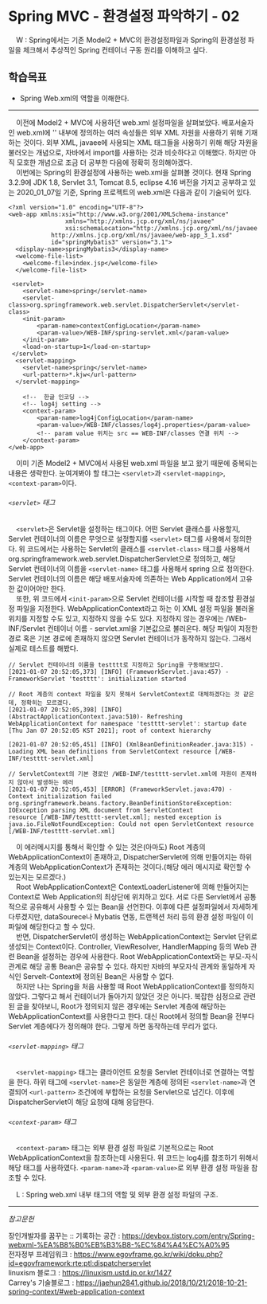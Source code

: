 # Spring MVC - 환경설정 파악하기 - 02

&nbsp;&nbsp;&nbsp;&nbsp;W : Spring에서는 기존 Model2 + MVC의 환경설정파일과 Spring의 환경설정 파일을 체크해서 추상적인 Spring 컨테이너 구동 원리를 이해하고 싶다.

## 학습목표
- Spring Web.xml의 역할을 이해한다.
<hr/>

&nbsp;&nbsp;&nbsp;&nbsp;이전에 Model2 + MVC에 사용하던 web.xml 설정파일을 살펴보았다. 배포서술자인 web.xml에 '<web-app>' 내부에 정의하는 여러 속성들은 외부 XML 자원을 사용하기 위해 기재하는 것이다. 외부 XML, javaee에 사용되는 XML 태그들을 사용하기 위해 해당 자원을 불러오는 개념으로, 자바에서 import를 사용하는 것과 비슷하다고 이해했다. 하지만 아직 모호한 개념으로 조금 더 공부한 다음에 정확히 정의해야겠다.  
&nbsp;&nbsp;&nbsp;&nbsp;이번에는 Spring의 환경설정에 사용하는 web.xml을 살펴볼 것이다. 현재 Spring 3.2.9에 JDK 1.8, Servlet 3.1, Tomcat 8.5, eclipse 4.16 버전을 가지고 공부하고 있는 2020_01_07일 기준, Spring 프로젝트의 web.xml은 다음과 같이 기술되어 있다.  

```
<?xml version="1.0" encoding="UTF-8"?>
<web-app xmlns:xsi="http://www.w3.org/2001/XMLSchema-instance" 
                xmlns="http://xmlns.jcp.org/xml/ns/javaee" 
		        xsi:schemaLocation="http://xmlns.jcp.org/xml/ns/javaee 
			http://xmlns.jcp.org/xml/ns/javaee/web-app_3_1.xsd" 
			id="springMybatis3" version="3.1">
  <display-name>springMybatis3</display-name>
  <welcome-file-list>
    <welcome-file>index.jsp</welcome-file>
  </welcome-file-list>
  
 <servlet>
	<servlet-name>spring</servlet-name> 
	<servlet-class>org.springframework.web.servlet.DispatcherServlet</servlet-class>
	<init-param>
		<param-name>contextConfigLocation</param-name>	
		<param-value>/WEB-INF/spring-servlet.xml</param-value>
	</init-param>
	<load-on-startup>1</load-on-startup>
 </servlet> 
  <servlet-mapping>
 	<servlet-name>spring</servlet-name> 
 	<url-pattern>*.kjw</url-pattern>
  </servlet-mapping>
  
  	<!--  한글 인코딩 -->
 	<!-- log4j setting --> 
 	<context-param>
 		<param-name>log4jConfigLocation</param-name>	
 		<param-value>/WEB-INF/classes/log4j.properties</param-value>
 		<!-- param value 위치는 src == WEB-INF/classes 연결 위치 -->
 	</context-param> 
</web-app>
```

&nbsp;&nbsp;&nbsp;&nbsp;이미 기존 Model2 + MVC에서 사용된 web.xml 파일을 보고 왔기 때문에 중복되는 내용은 생략한다. 눈여겨봐야 할 태그는 `<servlet>`과 `<servlet-mapping>`, `<context-param>`이다.  

###### `<servlet>` 태그
&nbsp;&nbsp;&nbsp;&nbsp;`<servlet>`은 Servlet을 설정하는 태그이다. 어떤 Servlet 클래스를 사용할지, Servlet 컨테이너의 이름은 무엇으로 설정할지를 `<servlet>` 태그를 사용해서 정의한다. 위 코드에서는 사용하는 Servlet의 클래스를 `<servlet-class>` 태그를 사용해서 org.springframework.web.servlet.DispatcherServlet으로 정의하고, 해당 Servlet 컨테이너의 이름을 `<servlet-name>` 태그를 사용해서 spring 으로 정의한다. Servlet 컨테이너의 이름은 해당 배포서술자에 의존하는 Web Application에서 고유한 값이어야만 한다.  
&nbsp;&nbsp;&nbsp;&nbsp;또한, 위 코드에서 `<init-param>`으로 Servlet 컨테이너를 시작할 때 참조할 환경설정 파일을 지정한다. WebApplicationContext라고 하는 이 XML 설정 파일을 불러올 위치를 지정할 수도 있고, 지정하지 않을 수도 있다. 지정하지 않는 경우에는 /WEb-INF/Servlet 컨테이너 이름 - servlet.xml을 기본값으로 불러온다. 해당 파일이 지정한 경로 혹은 기본 경로에 존재하지 않으면 Servlet 컨테이너가 동작하지 않는다. 그래서 실제로 테스트를 해봤다.

```
// Servlet 컨테이너의 이름을 testttt로 지정하고 Spring을 구동해보았다.
[2021-01-07 20:52:05,373] [INFO] (FrameworkServlet.java:457) - FrameworkServlet 'testttt': initialization started

// Root 계층의 context 파일을 찾지 못해서 ServletContext로 대체하겠다는 것 같은데, 정확히는 모르겠다.
[2021-01-07 20:52:05,398] [INFO] (AbstractApplicationContext.java:510)- Refreshing WebApplicationContext for namespace 'testttt-servlet': startup date [Thu Jan 07 20:52:05 KST 2021]; root of context hierarchy

[2021-01-07 20:52:05,451] [INFO] (XmlBeanDefinitionReader.java:315) - Loading XML bean definitions from ServletContext resource [/WEB-INF/testttt-servlet.xml]

// ServletContext의 기본 경로인 /WEB-INF/testttt-servlet.xml에 자원이 존재하지 않아서 발생하는 에러
[2021-01-07 20:52:05,453] [ERROR] (FrameworkServlet.java:470) - Context initialization failed
org.springframework.beans.factory.BeanDefinitionStoreException: IOException parsing XML document from ServletContext 
resource [/WEB-INF/testttt-servlet.xml]; nested exception is java.io.FileNotFoundException: Could not open ServletContext resource [/WEB-INF/testttt-servlet.xml]
```

&nbsp;&nbsp;&nbsp;&nbsp;이 에러메시지를 통해서 확인할 수 있는 것은(아마도) Root 계층의 WebApplicationContext이 존재하고, DispatcherServlet에 의해 만들어지는 하위 계층의 WebApplicationContext가 존재하는 것이다.(해당 에러 메시지로 확인할 수 있는지는 모르겠다.)  
&nbsp;&nbsp;&nbsp;&nbsp;Root WebApplicationContext은 ContextLoaderListener에 의해 만들어지는 Context로 Web Application의 최상단에 위치하고 있다. 서로 다른 Servlet에서 공통적으로 공유해서 사용할 수 있는 Bean을 선언한다. 이후에 다른 설정파일에서 자세하게 다루겠지만, dataSourece나 Mybatis 연동, 트랜젝션 처리 등의 환경 설정 파일이 이 파일에 해당한다고 할 수 있다.  
&nbsp;&nbsp;&nbsp;&nbsp;반면, DispatcherServlet이 생성하는 WebApplicationContext는 Servlet 단위로 생성되는 Context이다. Controller, ViewResolver, HandlerMapping 등의 Web 관련 Bean을 설정하는 경우에 사용한다. Root WebApplicationContext와는 부모-자식 관계로 해당 공통 Bean은 공유할 수 있다. 하지만 자바의 부모자식 관계와 동일하게 자식인 Servelt-Context에 정의된 Bean은 사용할 수 없다.  
&nbsp;&nbsp;&nbsp;&nbsp;하지만 나는 Spring을 처음 사용할 때 Root WebApplicationContext를 정의하지 않았다. 그렇다고 해서 컨테이너가 돌아가지 않았던 것은 아니다. 복잡한 심정으로 관련된 글을 찾아보니, Root가 정의되지 않은 경우에는 Servlet 계층에 해당하는 WebApplicationContext를 사용한다고 한다. 대신 Root에서 정의할 Bean을 전부다 Servlet 계층에다가 정의해야 한다. 그렇게 하면 동작하는데 무리가 없다.

###### `<servlet-mapping>` 태그
&nbsp;&nbsp;&nbsp;&nbsp;`<servlet-mapping>` 태그는 클라이언트 요청을 Servlet 컨테이너로 연결하는 역할을 한다. 하위 태그에 `<servlet-name>`은 동일한 계층에 정의된 `<servlet-name>`과 연결되어 `<url-pattern>` 조건에에 부합하는 요청을 Servlet으로 넘긴다. 이후에 DispatcherServlet이 해당 요청에 대해 응답한다.

###### `<context-param>` 태그
&nbsp;&nbsp;&nbsp;&nbsp;`<context-param>` 태그는 외부 환경 설정 파일로 기본적으로는 Root WebApplicationContext을 참조하는데 사용된다. 위 코드는 log4j를 참조하기 위해서 해당 태그를 사용하였다. `<param-name>`과 `<param-value>`로 외부 환경 설정 파일을 참조할 수 있다.

&nbsp;&nbsp;&nbsp;&nbsp;L : Spring web.xml 내부 태그의 역할 및 외부 환경 설정 파일의 구조.

<hr/>

_참고문헌_

 장인개발자를 꿈꾸는 :: 기록하는 공간 : <https://devbox.tistory.com/entry/Spring-webxml-%EA%B8%B0%EB%B3%B8-%EC%84%A4%EC%A0%95>  
전자정부 프레임워크 : <https://www.egovframe.go.kr/wiki/doku.php?id=egovframework:rte:ptl:dispatcherservlet>  
linuxism 블로그 : <https://linuxism.ustd.ip.or.kr/1427>  
Carrey's 기술블로그 : <https://jaehun2841.github.io/2018/10/21/2018-10-21-spring-context/#web-application-context>
